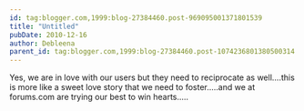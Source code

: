 ```yaml
---
id: tag:blogger.com,1999:blog-27384460.post-969095001371801539
title: "Untitled"
pubDate: 2010-12-16
author: Debleena
parent_id: tag:blogger.com,1999:blog-27384460.post-1074236801380500314
---
```


Yes, we are in love with our users but they need to reciprocate as well....this is more like a sweet love story that we need to foster.....and we at forums.com are trying our best to win hearts.....